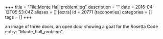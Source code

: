 +++
title = "File:Monte Hall problem.jpg"
description = ""
date = 2016-04-12T05:53:04Z
aliases = []
[extra]
id = 20771
[taxonomies]
categories = []
tags = []
+++

an image of three doors, an open door showing a goat for the Rosetta Code entry: "Monte_hall_problem".
